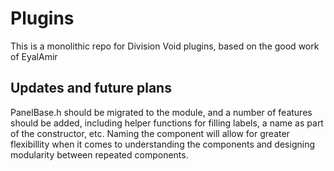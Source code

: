 # Plugins

This is a monolithic repo for Division Void plugins, based on the good work of EyalAmir
 
## Updates and future plans
PanelBase.h should be migrated to the module, and a number of features should be added, including helper functions for filling labels, a name as part of the constructor, etc. Naming the component will allow for greater flexibillity when it comes to understanding the components and designing modularity between repeated components.
